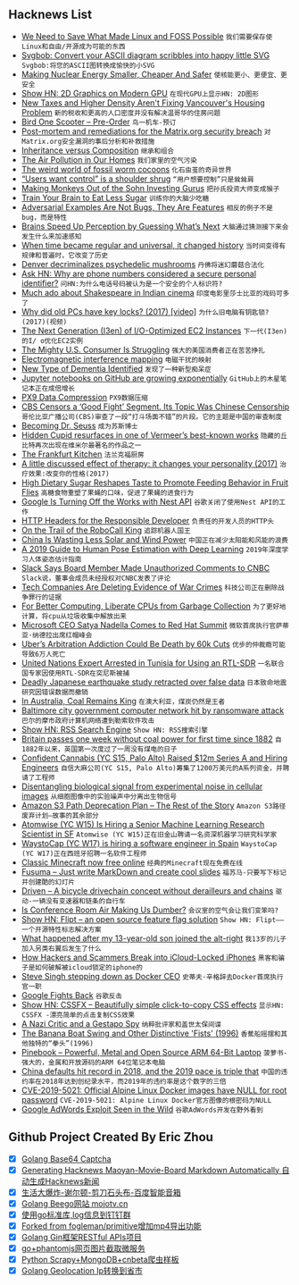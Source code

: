 ## Hacknews List


- [We Need to Save What Made Linux and FOSS Possible](https://www.linuxjournal.com/content/we-need-save-what-made-linux-and-foss-possible)  `我们需要保存使Linux和自由/开源成为可能的东西`
- [Svgbob: Convert your ASCII diagram scribbles into happy little SVG](https://github.com/ivanceras/svgbob)  `Svgbob:将您的ASCII图转换成愉快的小SVG`
- [Making Nuclear Energy Smaller, Cheaper And Safer](https://www.npr.org/2019/05/08/720728055/this-company-says-the-future-of-nuclear-energy-is-smaller-cheaper-and-safer)  `使核能更小、更便宜、更安全`
- [Show HN: 2D Graphics on Modern GPU](https://raphlinus.github.io/rust/graphics/gpu/2019/05/08/modern-2d.html)  `在现代GPU上显示HN: 2D图形`
- [New Taxes and Higher Density Aren&#39;t Fixing Vancouver&#39;s Housing Problem](https://www.citylab.com/design/2019/05/vancouver-affordable-rent-housing-home-prices-zoning-density/588916/)  `新的税收和更高的人口密度并没有解决温哥华的住房问题`
- [Bird One Scooter – Pre-Order](https://shop.bird.co/pdp.html)  `鸟一机车-预订`
- [Post-mortem and remediations for the Matrix.org security breach](https://matrix.org/blog/2019/05/08/post-mortem-and-remediations-for-apr-11-security-incident/)  `对Matrix.org安全漏洞的事后分析和补救措施`
- [Inheritance versus Composition](https://lwn.net/SubscriberLink/787800/b7f5351b3a41421a/)  `继承和组合`
- [The Air Pollution in Our Homes](https://www.newyorker.com/magazine/2019/04/08/the-hidden-air-pollution-in-our-homes)  `我们家里的空气污染`
- [The weird world of fossil worm cocoons](http://nrm.diva-portal.org/smash/record.jsf?pid=diva2:1047133)  `化石虫茧的奇异世界`
- [“Users want control” is a shoulder shrug](https://www.ianbicking.org/blog/2019/04/users-want-control-is-a-shrug.html)  `“用户想要控制”只是耸耸肩`
- [Making Monkeys Out of the Sohn Investing Gurus](https://www.wsj.com/articles/making-monkeys-out-of-the-sohn-investing-gurus-11557115260)  `把孙氏投资大师变成猴子`
- [Train Your Brain to Eat Less Sugar](https://drexel.edu/now/archive/2019/May/brain-train-diet-game/)  `训练你的大脑少吃糖`
- [Adversarial Examples Are Not Bugs, They Are Features](https://arxiv.org/abs/1905.02175)  `相反的例子不是bug，而是特性`
- [Brains Speed Up Perception by Guessing What’s Next](https://www.quantamagazine.org/brains-speed-up-perception-by-guessing-whats-next-20190502/)  `大脑通过猜测接下来会发生什么来加速感知`
- [When time became regular and universal, it changed history](https://aeon.co/essays/when-time-became-regular-and-universal-it-changed-history)  `当时间变得有规律和普遍时，它改变了历史`
- [Denver decriminalizes psychedelic mushrooms](https://www.denverpost.com/2019/05/08/denver-psychedelic-magic-mushroom/)  `丹佛将迷幻蘑菇合法化`
- [Ask HN: Why are phone numbers considered a secure personal identifier?](item?id=19865987)  `问HN:为什么电话号码被认为是一个安全的个人标识符?`
- [Much ado about Shakespeare in Indian cinema](https://spectator.us/bard-bollywood/)  `印度电影里莎士比亚的戏码可多了`
- [Why did old PCs have key locks? (2017) [video]](https://www.youtube.com/watch?v=y0zZqHOZq7M)  `为什么旧电脑有钥匙锁?(2017)(视频)`
- [The Next Generation (I3en) of I/O-Optimized EC2 Instances](https://aws.amazon.com/blogs/aws/new-the-next-generation-i3en-of-i-o-optimized-ec2-instances/)  `下一代(I3en)的I/ o优化EC2实例`
- [The Mighty U.S. Consumer Is Struggling](https://www.bloomberg.com/opinion/articles/2019-05-08/the-mighty-u-s-consumer-is-struggling)  `强大的美国消费者正在苦苦挣扎`
- [Electromagnetic interference mapping](http://charleslabs.fr/en/project-Electromagnetic&#43;interference&#43;mapping)  `电磁干扰的映射`
- [New Type of Dementia Identified](https://www.nhs.uk/news/neurology/new-type-dementia-identified/)  `发现了一种新型痴呆症`
- [Jupyter notebooks on GitHub are growing exponentially](https://kyso.io/KyleOS/nbestimate)  `GitHub上的木星笔记本正在成倍增长`
- [PX9 Data Compression](https://www.lexaloffle.com/bbs/?tid=34058)  `PX9数据压缩`
- [CBS Censors a ‘Good Fight’ Segment. Its Topic Was Chinese Censorship](https://www.nytimes.com/2019/05/07/arts/television/cbs-good-fight-chinese-censorship.html)  `哥伦比亚广播公司(CBS)审查了一段“打斗场面不错”的片段。它的主题是中国的审查制度`
- [Becoming Dr. Seuss](https://www.npr.org/2019/05/07/721005236/becoming-dr-seuss-reveals-theodor-geisel-as-a-complicated-icon)  `成为苏斯博士`
- [Hidden Cupid resurfaces in one of Vermeer’s best-known works](https://www.theartnewspaper.com/news/hidden-cupid-resurfaces-in-one-of-vermeer-s-best-known-works)  `隐藏的丘比特再次出现在维米尔最著名的作品之一`
- [The Frankfurt Kitchen](https://www.citylab.com/design/2019/05/modern-kitchen-history-design-ideas-domestic-architecture/586345/)  `法兰克福厨房`
- [A little discussed effect of therapy: it changes your personality (2017)](https://digest.bps.org.uk/2017/01/19/a-little-discussed-effect-of-therapy-it-changes-your-personality/)  `治疗效果:改变你的性格(2017)`
- [High Dietary Sugar Reshapes Taste to Promote Feeding Behavior in Fruit Flies](https://www.cell.com/cell-reports/fulltext/S2211-1247(19)30492-9)  `高糖食物重塑了果蝇的口味，促进了果蝇的进食行为`
- [Google Is Turning Off the Works with Nest API](https://nest.com/whats-happening/)  `谷歌关闭了使用Nest API的工作`
- [HTTP Headers for the Responsible Developer](https://www.twilio.com/blog/a-http-headers-for-the-responsible-developer)  `负责任的开发人员的HTTP头`
- [On the Trail of the RoboCall King](https://www.wired.com/story/on-the-trail-of-the-robocall-king/)  `追踪机器人国王`
- [China Is Wasting Less Solar and Wind Power](http://www.sixthtone.com/news/1003939/china-is-wasting-less-solar-and-wind-power)  `中国正在减少太阳能和风能的浪费`
- [A 2019 Guide to Human Pose Estimation with Deep Learning](https://blog.nanonets.com/human-pose-estimation-2d-guide/)  `2019年深度学习人体姿态估计指南`
- [Slack Says Board Member Made Unauthorized Comments to CNBC](https://www.bloomberg.com/news/articles/2019-05-08/slack-says-board-member-made-unauthorized-comments-to-cnbc)  `Slack说，董事会成员未经授权对CNBC发表了评论`
- [Tech Companies Are Deleting Evidence of War Crimes](https://www.theatlantic.com/ideas/archive/2019/05/facebook-algorithms-are-making-it-harder/588931/)  `科技公司正在删除战争罪行的证据`
- [For Better Computing, Liberate CPUs from Garbage Collection](https://spectrum.ieee.org/tech-talk/computing/hardware/this-little-device-relieves-a-cpu-from-its-garbage-collection-duties)  `为了更好地计算，将cpu从垃圾收集中解放出来`
- [Microsoft CEO Satya Nadella Comes to Red Hat Summit](https://www.zdnet.com/article/microsoft-ceo-satya-nadella-comes-to-red-hat-summit/)  `微软首席执行官萨蒂亚·纳德拉出席红帽峰会`
- [Uber’s Arbitration Addiction Could Be Death by 60k Cuts](https://www.bloomberg.com/news/articles/2019-05-08/uber-s-arbitration-addiction-could-be-death-by-60-000-cuts)  `优步的仲裁瘾可能导致6万人死亡`
- [United Nations Expert Arrested in Tunisia for Using an RTL-SDR](https://www.rtl-sdr.com/united-nations-expert-arrested-in-tunisia-for-using-an-rtl-sdr/)  `一名联合国专家因使用RTL-SDR在突尼斯被捕`
- [Deadly Japanese earthquake study retracted over false data](https://www.nature.com/articles/d41586-019-01466-2)  `日本致命地震研究因错误数据而撤销`
- [In Australia, Coal Remains King](https://www.bloomberg.com/news/features/2019-05-07/in-australia-coal-remains-king-despite-climate-fears)  `在澳大利亚，煤炭仍然是王者`
- [Baltimore city government computer network hit by ransomware attack](https://www.baltimoresun.com/news/maryland/politics/bs-md-ci-it-outage-20190507-story.html)  `巴尔的摩市政府计算机网络遭到勒索软件攻击`
- [Show HN: RSS Search Engine](https://search.feedi.me)  `Show HN: RSS搜索引擎`
- [Britain passes one week without coal power for first time since 1882](https://www.theguardian.com/environment/2019/may/08/britain-passes-1-week-without-coal-power-for-first-time-since-1882)  `自1882年以来，英国第一次度过了一周没有煤电的日子`
- [Confident Cannabis (YC S15, Palo Alto) Raised $12m Series A and Hiring Engineers](https://confidentcannabis.com/jobs/)  `自信大麻公司(YC S15, Palo Alto)筹集了1200万美元的A系列资金，并聘请了工程师`
- [Disentangling biological signal from experimental noise in cellular images](https://www.rxrx.ai/)  `从细胞图像中的实验噪声中分离出生物信号`
- [Amazon S3 Path Deprecation Plan – The Rest of the Story](https://aws.amazon.com/blogs/aws/amazon-s3-path-deprecation-plan-the-rest-of-the-story/)  `Amazon S3路径废弃计划—故事的其余部分`
- [Atomwise (YC W15) Is Hiring a Senior Machine Learning Research Scientist in SF](http://www.atomwise.com/jobs/senior-machine-learning-research-scientist/)  `Atomwise (YC W15)正在旧金山聘请一名资深机器学习研究科学家`
- [WaystoCap (YC W17) is hiring a software engineer in Spain](https://careers.waystocap.com/p/241e1e020838-full-stack-software-engineer)  `WaystoCap (YC W17)正在西班牙招聘一名软件工程师`
- [Classic Minecraft now free online](https://classic.minecraft.net/)  `经典的Minecraft现在免费在线`
- [Fusuma – Just write MarkDown and create cool slides](https://github.com/hiroppy/fusuma)  `福苏马-只要写下标记并创建酷的幻灯片`
- [Driven – A bicycle drivechain concept without derailleurs and chains](https://www.ceramicspeed.com/en/driven/)  `驱动-一辆没有变速器和链条的自行车`
- [Is Conference Room Air Making Us Dumber?](https://www.nytimes.com/2019/05/06/health/conference-room-air.html)  `会议室的空气会让我们变笨吗?`
- [Show HN: Flipt – an open source feature flag solution](https://github.com/markphelps/flipt)  `Show HN: Flipt——一个开源特性标志解决方案`
- [What happened after my 13-year-old son joined the alt-right](https://www.washingtonian.com/2019/05/05/what-happened-after-my-13-year-old-son-joined-the-alt-right/)  `我13岁的儿子加入另类右翼后发生了什么`
- [How Hackers and Scammers Break into iCloud-Locked iPhones](https://www.vice.com/en_us/article/8xyq8v/how-to-unlock-icloud-stolen-iphone)  `黑客和骗子是如何破解被icloud锁定的iphone的`
- [Steve Singh stepping down as Docker CEO](https://techcrunch.com/2019/05/08/steve-singh-stepping-down-as-docker-ceo/)  `史蒂夫·辛格辞去Docker首席执行官一职`
- [Google Fights Back](https://stratechery.com/2019/google-fights-back/)  `谷歌反击`
- [Show HN: CSSFX – Beautifully simple click-to-copy CSS effects](https://cssfx.dev/)  `显示HN: CSSFX -漂亮简单的点击复制CSS效果`
- [A Nazi Critic and a Gestapo Spy](https://www.spiegel.de/international/germany/a-nazi-critic-and-a-gestapo-spy-a-1266249.html)  `纳粹批评家和盖世太保间谍`
- [The Banana Boat Swing and Other Distinctive &#39;Fists&#39; (1996)](http://www.telegraph-office.com/pages/swing.html)  `香蕉船摇摆和其他独特的“拳头”(1996)`
- [Pinebook – Powerful, Metal and Open Source ARM 64-Bit Laptop](https://www.pine64.org/pinebook-pro/)  `菠萝书-强大的，金属和开放源码的ARM 64位笔记本电脑`
- [China defaults hit record in 2018, and the 2019 pace is triple that](https://www.bloomberg.com/news/articles/2019-05-07/china-defaults-hit-record-in-2018-the-2019-pace-is-triple-that)  `中国的违约率在2018年达到创纪录水平，而2019年的违约率是这个数字的三倍`
- [CVE-2019-5021: Official Alpine Linux Docker images have NULL for root password](https://cve.mitre.org/cgi-bin/cvename.cgi?name=CVE-2019-5021)  `CVE-2019-5021: Alpine Linux Docker官方图像的根密码为NULL`
- [Google AdWords Exploit Seen in the Wild](https://wp.josh.com/2019/05/06/breaking-news-google-adwords-exploit-seen-in-the-wild-yikes/)  `谷歌AdWords开发在野外看到`

## Github Project Created By Eric Zhou

- [x] [Golang Base64 Captcha](https://github.com/mojocn/base64Captcha)
- [x] [Generating Hacknews Maoyan-Movie-Board Markdown Automatically 自动生成Hacknews新闻](https://github.com/dejavuzhou/md-genie)
- [x] [生活大爆炸-谢尔顿-剪刀石头布-百度智能音箱](https://github.com/mojocn/dueros-bang-game)
- [x] [Golang Beego网站 mojotv.cn](https://github.com/mojocn/www.mojotv.cn)
- [x] [使用go标准库,log信息到钉钉群](https://github.com/mojocn/dooger)
- [x] [Forked from fogleman/primitive增加mp4导出功能](https://github.com/mojocn/primitive)
- [x] [Golang Gin框架RESTful APIs项目](https://github.com/JJJJJJJerk/ezier-golang-web-api-framework)
- [x] [go+phantomjs网页图片截取微服务](https://github.com/mojocn/screen_shot)
- [x] [Python Scrapy+MongoDB+cnbeta爬虫样板](https://github.com/mojocn/scrapy_mongodb_boilerplate_cnbeta)
- [x] [Golang Geolocation Ip转换到省市](https://github.com/mojocn/ip2location)